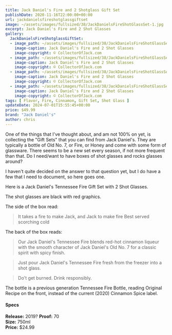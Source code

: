 ```yaml
---
title: Jack Daniel's Fire and 2 Shotglass Gift Set
publishDate: 2020-11-16T22:00:00+00:00
url: jackdanielsfireshotglassgiftset
image: ~/assets/images/fullsized/38/JackDanielsFireShotGlassSet-1.jpg
excerpt: Jack Daniel's Fire and 2 Shot Glasses
gallery:
  JackDanielsFireShotglassGiftSet:
  - image_path: ~/assets/images/fullsized/38/JackDanielsFireShotGlassSet-1.jpg
    image-caption: Jack Daniel's Fire and 2 Shot Glasses
    image-copyright: © CollectorOfJack.com
  - image_path: ~/assets/images/fullsized/38/JackDanielsFireShotGlassSet-2.jpg
    image-caption: Jack Daniel's Fire and 2 Shot Glasses
    image-copyright: © CollectorOfJack.com
  - image_path: ~/assets/images/fullsized/38/JackDanielsFireShotGlassSet-3.jpg
    image-caption: Jack Daniel's Fire and 2 Shot Glasses
    image-copyright: © CollectorOfJack.com
  - image_path: ~/assets/images/fullsized/38/JackDanielsFireShotGlassSet-4.jpg
    image-caption: Jack Daniel's Fire and 2 Shot Glasses
    image-copyright: © CollectorOfJack.com
tags: [ Flavor, Fire, Cinnamon, Gift Set, Shot Glass ]
updateDate: 2024-07-01T15:55:45+00:00
price: $49.99
brand: "Jack Daniel's"
author: chris
---
```

One of the things that I've thought about, and am not 100% on yet, is collecting the "Gift Sets" that you can find from Jack Daniel's. They are typically a bottle of Old No. 7, or Fire, or Honey and come with some form of glassware. There seems to be a new set every season, if not more frequent than that. Do I need/want to have boxes of shot glasses and rocks glasses around?

I haven't quite decided on the answer to that question yet, but I do have a few that I need to document, so here goes one.

Here is a Jack Daniel's Tennessee Fire Gift Set with 2 Shot Glasses. 

The shot glasses are black with red graphics. 

The side of the box read:

> It takes a fire to make Jack, and Jack to make fire
> Best served scorching cold

The back of the box reads:

> Our Jack Daniel's Tennessee Fire blends red-hot cinnamon liqueur with the smooth character of Jack Daniel's Old No. 7 for a classic spirit with spicy finish.

>Just pour Jack Daniel's Tennessee Fire fresh from the freezer into a shot glass.

> Do't get burned. Drink responsibly.

The bottle is a previous generation Tennessee Fire Bottle, reading Original Recipe on the front, instead of the current (2020) Cinnamon Spice label.


#### Specs

**Release:** 2019? 
**Proof:** 70  
**Size:** 750ml  
**Price:** $24.99  



